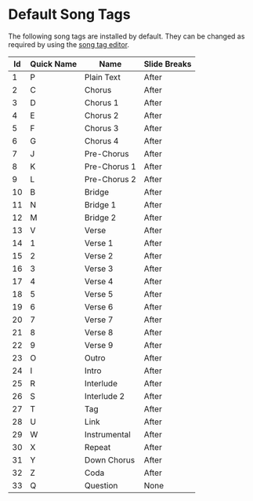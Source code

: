 # Default Song Tags
The following song tags are installed by default. They can be changed as required by using the [song tag editor](SongEditor.md).

| Id |Quick Name | Name   | Slide Breaks |
|----|-----------|--------------|--------|
| 1  | P         | Plain Text   | After  |
| 2  | C         | Chorus       | After  |
| 3  | D         | Chorus 1     | After  |
| 4  | E         | Chorus 2     | After  |
| 5  | F         | Chorus 3     | After  |
| 6  | G         | Chorus 4     | After  |
| 7  | J         | Pre-Chorus   | After  |
| 8  | K         | Pre-Chorus 1 | After  |
| 9  | L         | Pre-Chorus 2 | After  |
| 10 | B         | Bridge       | After  |
| 11 | N         | Bridge 1     | After  |
| 12 | M         | Bridge 2     | After  |
| 13 | V         | Verse        | After  |
| 14 | 1         | Verse 1      | After  |
| 15 | 2         | Verse 2      | After  |
| 16 | 3         | Verse 3      | After  |
| 17 | 4         | Verse 4      | After  |
| 18 | 5         | Verse 5      | After  |
| 19 | 6         | Verse 6      | After  |
| 20 | 7         | Verse 7      | After  |
| 21 | 8         | Verse 8      | After  |
| 22 | 9         | Verse 9      | After  |
| 23 | O         | Outro        | After  |
| 24 | I         | Intro        | After  |
| 25 | R         | Interlude    | After  |
| 26 | S         | Interlude 2  | After  |
| 27 | T         | Tag          | After  |
| 28 | U         | Link         | After  |
| 29 | W         | Instrumental | After  |
| 30 | X         | Repeat       | After  |
| 31 | Y         | Down Chorus  | After  |
| 32 | Z         | Coda         | After  |
| 33 | Q         | Question     | None   |